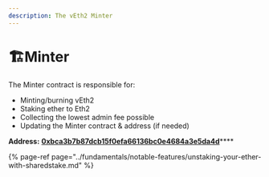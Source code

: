 ```yaml
---
description: The vEth2 Minter
---
```


# 🏗️Minter

The Minter contract is responsible for:

* Minting/burning vEth2
* Staking ether to Eth2
* Collecting the lowest admin fee possible
* Updating the Minter contract & address \(if needed\)

 **Address:** [**0xbca3b7b87dcb15f0efa66136bc0e4684a3e5da4d**](https://etherscan.io/address/0xbca3b7b87dcb15f0efa66136bc0e4684a3e5da4d)\*\*\*\*

{% page-ref page="../fundamentals/notable-features/unstaking-your-ether-with-sharedstake.md" %}


